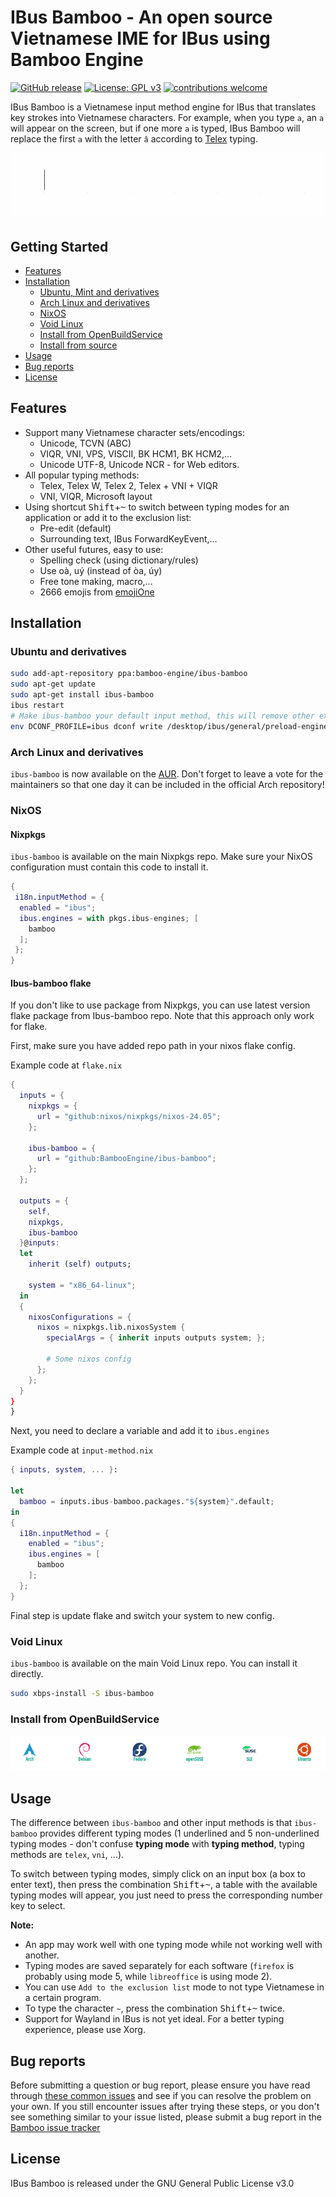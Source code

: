 IBus Bamboo - An open source Vietnamese IME for IBus using Bamboo Engine
===================================
[![GitHub release](https://img.shields.io/github/release/BambooEngine/ibus-bamboo.svg)](https://github.com/BambooEngine/ibus-bamboo/releases/latest)
[![License: GPL v3](https://img.shields.io/badge/License-GPL%20v3-blue.svg)](https://opensource.org/licenses/GPL-3.0)
[![contributions welcome](https://img.shields.io/badge/contributions-welcome-brightgreen.svg?style=flat)](https://github.com/BambooEngine/ibus-bamboo)

IBus Bamboo is a Vietnamese input method engine for IBus that translates key strokes into Vietnamese characters. For example, when you type `a`, an `a` will appear on the screen, but if one more `a` is typed, IBus Bamboo will replace the first `a` with the letter `â` according to [Telex](https://en.wikipedia.org/wiki/Telex_(input_method)) typing.

   ![ibus-bamboo](https://github.com/BambooEngine/ibus-bamboo/raw/gh-resources/demo.gif)

## Getting Started

- [Features](#features)
- [Installation](#installation)
	- [Ubuntu, Mint and derivatives](#ubuntu-and-derivatives)
	- [Arch Linux and derivatives](#arch-linux-and-derivatives)
	- [NixOS](#nixos)
	- [Void Linux](#void-linux)
	- [Install from OpenBuildService](#install-from-openbuildservice)
	- [Install from source](https://github.com/BambooEngine/ibus-bamboo/wiki/H%C6%B0%E1%BB%9Bng-d%E1%BA%ABn-c%C3%A0i-%C4%91%E1%BA%B7t-t%E1%BB%AB-m%C3%A3-ngu%E1%BB%93n)
- [Usage](#usage)
- [Bug reports](#bug-reports)
- [License](#license)

## Features
* Support many Vietnamese character sets/encodings:
  * Unicode, TCVN (ABC)
  * VIQR, VNI, VPS, VISCII, BK HCM1, BK HCM2,…
  * Unicode UTF-8, Unicode NCR - for Web editors.
* All popular typing methods:
  * Telex, Telex W, Telex 2, Telex + VNI + VIQR
  * VNI, VIQR, Microsoft layout
* Using shortcut <kbd>Shift</kbd>+<kbd>~</kbd> to switch between typing modes for an application or add it to the exclusion list:
  	* Pre-edit (default)
  	* Surrounding text, IBus ForwardKeyEvent,...
* Other useful futures, easy to use:
  * Spelling check (using dictionary/rules)
  * Use oà, uý (instead of òa, úy)
  * Free tone making, macro,...
  * 2666 emojis from [emojiOne](https://github.com/joypixels/emojione)

## Installation
### Ubuntu and derivatives

```sh
sudo add-apt-repository ppa:bamboo-engine/ibus-bamboo
sudo apt-get update
sudo apt-get install ibus-bamboo
ibus restart
# Make ibus-bamboo your default input method, this will remove other existing input layouts
env DCONF_PROFILE=ibus dconf write /desktop/ibus/general/preload-engines "['xkb:us::eng', 'Bamboo']" && gsettings set org.gnome.desktop.input-sources sources "[('xkb', 'us'), ('ibus', 'Bamboo')]"
```

### Arch Linux and derivatives
`ibus-bamboo` is now available on the [AUR](https://aur.archlinux.org/packages/ibus-bamboo). Don't forget to leave a vote for the maintainers so that one day it can be included in the official Arch repository!

### NixOS

#### Nixpkgs

`ibus-bamboo` is available on the main Nixpkgs repo. Make sure your NixOS configuration must contain this code to install it.

```nix
{
 i18n.inputMethod = {
  enabled = "ibus";
  ibus.engines = with pkgs.ibus-engines; [
    bamboo
  ];
 };
}
```

#### Ibus-bamboo flake

If you don't like to use package from Nixpkgs, you can use latest version flake package from Ibus-bamboo repo. Note that this approach only work for flake.

First, make sure you have added repo path in your nixos flake config.

Example code at `flake.nix`
```nix
{
  inputs = {
    nixpkgs = {
      url = "github:nixos/nixpkgs/nixos-24.05";
    };

    ibus-bamboo = {
      url = "github:BambooEngine/ibus-bamboo";
    };
  };

  outputs = {
    self,
    nixpkgs,
    ibus-bamboo
  }@inputs:
  let
    inherit (self) outputs;

    system = "x86_64-linux";
  in
  {
    nixosConfigurations = {
      nixos = nixpkgs.lib.nixosSystem {
        specialArgs = { inherit inputs outputs system; };

        # Some nixos config
      };
    };
  }
}
}
```

Next, you need to declare a variable and add it to `ibus.engines`

Example code at `input-method.nix`
```nix
{ inputs, system, ... }:

let
  bamboo = inputs.ibus-bamboo.packages."${system}".default;
in
{
  i18n.inputMethod = {
    enabled = "ibus";
    ibus.engines = [
      bamboo
    ];
  };
}
```

Final step is update flake and switch your system to new config.

### Void Linux
`ibus-bamboo` is available on the main Void Linux repo. You can install it directly.

```sh
sudo xbps-install -S ibus-bamboo
```

### Install from OpenBuildService
[![OpenBuildService](https://github.com/BambooEngine/ibus-bamboo/raw/gh-resources/obs.png)](https://software.opensuse.org//download.html?project=home%3Alamlng&package=ibus-bamboo)

## Usage
The difference between `ibus-bamboo` and other input methods is that `ibus-bamboo` provides different typing modes (1 underlined and 5 non-underlined typing modes - don't confuse **typing mode** with **typing method**, typing methods are `telex`, `vni`, ...).

To switch between typing modes, simply click on an input box (a box to enter text), then press the combination <kbd>Shift</kbd>+<kbd>~</kbd>, a table with the available typing modes will appear, you just need to press the corresponding number key to select.

**Note:**
 - An app may work well with one typing mode while not working well with another.
 - Typing modes are saved separately for each software (`firefox` is probably using mode 5, while `libreoffice` is using mode 2).
 - You can use `Add to the exclusion list` mode to not type Vietnamese in a certain program.
 - To type the character `~`, press the combination <kbd>Shift</kbd>+<kbd>~</kbd> twice.
 - Support for Wayland in IBus is not yet ideal. For a better typing experience, please use Xorg.

## Bug reports
Before submitting a question or bug report, please ensure you have read through [these common issues](https://github.com/BambooEngine/ibus-bamboo/wiki/C%C3%A1c-v%E1%BA%A5n-%C4%91%E1%BB%81-th%C6%B0%E1%BB%9Dng-g%E1%BA%B7p) and see if you can resolve the problem on your own. If you still encounter issues after trying these steps, or you don't see something similar to your issue listed, please submit a bug report in the [Bamboo issue tracker](https://github.com/BambooEngine/ibus-bamboo/issues)

## License
IBus Bamboo is released under the GNU General Public License v3.0
